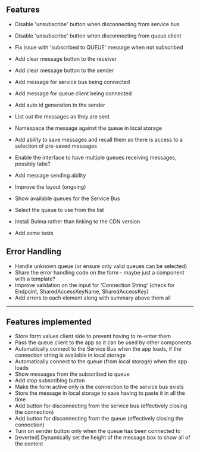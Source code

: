 ## Features

* Disable 'unsubscribe' button when disconnecting from service bus
* Disable 'unsubscribe' button when disconnecting from queue client
* Fix issue with 'subscribed to QUEUE' message when not subscribed
* Add clear message button to the receiver
* Add clear message button to the sender
* Add message for service bus being connected
* Add message for queue client being connected
* Add auto id generation to the sender
* List out the messages as they are sent
* Namespace the message against the queue in local storage

* Add ability to save messages and recall them so there is access to a selection of pre-saved messages
* Enable the interface to have multiple queues receiving messages, possibly tabs?
* Add message sending ability
* Improve the layout (ongoing)
* Show available queues for the Service Bus
* Select the queue to use from the list
* Install Bulma rather than linking to the CDN version
* Add some tests

## Error Handling

* Handle unknown queue (or ensure only valid queues can be selected)
* Share the error handling code on the form - maybe just a component with a template?
* Improve validation on the input for 'Connection String' (check for Endpoint, SharedAccessKeyName, SharedAccessKey)
* Add errors to each element along with summary above them all

---

## Features implemented

* Store form values client side to prevent having to re-enter them
* Pass the queue client to the app so it can be used by other components
* Automatically connect to the Service Bus when the app loads, if the connection string is available in local storage
* Automatically connect to the queue (from local storage) when the app loads
* Show messages from the subscribed to queue
* Add stop subscribing button
* Make the form active only is the connection to the service bus exists
* Store the message in local storage to save having to paste it in all the time
* Add button for disconnecting from the service bus (effectively closing the connection)
* Add button for disconnecting from the queue (effectively closing the connection)
* Turn on sender button only when the queue has been connected to
* [reverted] Dynamically set the height of the message box to show all of the content
